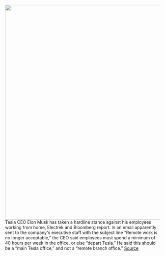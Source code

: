 <img src='https://cdn.vox-cdn.com/thumbor/9vwFTbVJ7k-j92taTvwwQQnTqaA=/0x0:4000x2608/1200x800/filters:focal(1846x778:2486x1418)/cdn.vox-cdn.com/uploads/chorus_image/image/70930476/1395371342.0.jpg' width='700px' /><br/>
Tesla CEO Elon Musk has taken a hardline stance against his employees working from home, Electrek and Bloomberg report. In an email apparently sent to the company's executive staff with the subject line “Remote work is no longer acceptable,” the CEO said employees must spend a minimum of 40 hours per week in the office, or else “depart Tesla.” He said this should be a “main Tesla office,” and not a “remote branch office.”
<a href='https://www.theverge.com/2022/6/1/23149784/elon-musk-tesla-remote-work-leaked-email-40-hours'> Source <a/>